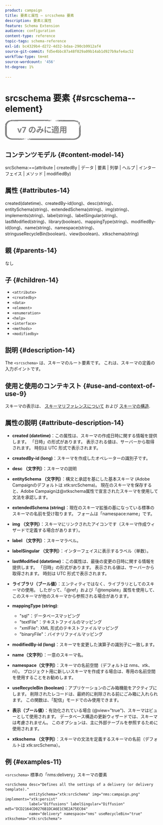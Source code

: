 ```yaml
---
product: campaign
title: 要素と属性 — srcschema 要素
description: 要素と属性
feature: Schema Extension
audience: configuration
content-type: reference
topic-tags: schema-reference
exl-id: bc4329b4-d272-4d32-bdaa-290cb9912af4
source-git-commit: fd5e4bbc87a48f029a09b14ab1d927b9afe4ac52
workflow-type: tm+mt
source-wordcount: '456'
ht-degree: 1%

---
```


# srcschema 要素 {#srcschema--element}

![](../../../assets/v7-only.svg)

## コンテンツモデル {#content-model-14}

srcSchema:==(attribute | createdBy | データ | 要素 | 列挙 | ヘルプ | インターフェイス | メソッド | modifiedBy)

## 属性 {#attributes-14}

created(datetime)、createdBy-id(long)、desc(string)、entitySchema(string)、extendedSchema(string)、img(string)、implements(string)、label(string)、labelSingular(string)、lastModified(string)、library(boolean)、mappingType(string)、modifiedBy-id(long)、name(string)、namespace(string)、stringuseRecycleBin(boolean)、view(boolean)、xtkschema(string)

## 親 {#parents-14}

なし

## 子 {#children-14}

* `<attribute>`
* `<createdby>`
* `<data>`
* `<element>`
* `<enumeration>`
* `<help>`
* `<interface>`
* `<methods>`
* `<modifiedby>`

## 説明 {#description-14}

The `<srcschema>` は、スキーマのルート要素です。 これは、スキーマの定義の入力ポイントです。

## 使用と使用のコンテキスト {#use-and-context-of-use-9}

スキーマの表示は、 [スキーマリファレンスについて](../../../configuration/using/about-schema-reference.md) および [スキーマの構造](../../../configuration/using/schema-structure.md).

## 属性の説明 {#attribute-description-14}

* **created (datetime)**：この属性は、スキーマの作成日時に関する情報を提供します。 「日時」の形式があります。 表示される値は、サーバーから取得されます。 時刻は UTC 形式で表示されます。
* **createdBy-id (long)**：スキーマを作成したオペレーターの識別子です。
* **desc （文字列）**：スキーマの説明
* **entitySchema （文字列）**：構文と承認を基にした基本スキーマ (Adobe Campaignのデフォルトは xtk:srcSchema)。 現在のスキーマを保存すると、Adobe Campaignは@xtkschema属性で宣言されたスキーマを使用して文法を承認します。
* **extendedSchema (string)**：現在のスキーマ拡張の基になっている標準のスキーマの名前を受け取ります。 フォームは「namespace:name」です。
* **img （文字列）**：スキーマにリンクされたアイコンです（スキーマ作成ウィザードで定義する場合があります）。
* **label （文字列）**：スキーマラベル。
* **labelSingular （文字列）**：インターフェイスに表示するラベル（単数）。
* **lastModified (datetime)**：この属性は、最後の変更の日時に関する情報を提供します。 「日時」の形式があります。 表示される値は、サーバーから取得されます。 時刻は UTC 形式で表示されます。
* **ライブラリ（ブール値）**：エンティティではなく、ライブラリとしてのスキーマの使用。 したがって、「@ref」および「@template」属性を使用して、このスキーマが他のスキーマから参照される場合があります。
* **mappingType (string)**:

   * &quot;sql&quot;：データベースマッピング
   * &quot;textFile&quot;：テキストファイルのマッピング
   * &quot;xmlFile&quot;: XML 形式のテキストファイルマッピング
   * &quot;binaryFile&quot;：バイナリファイルマッピング

* **modifiedBy-id (long)**：スキーマを変更した演算子の識別子に一致します。
* **name（文字列）**：一意のスキーマ名。
* **namespace（文字列）**：スキーマの名前空間（デフォルトは nms、xtk、nl）。 プロジェクト用に新しいスキーマを作成する場合は、専用の名前空間を使用することをお勧めします。
* **useRecycleBin (boolean)**：アプリケーションのごみ箱機能をアクティブにします。 削除されたレコードは、最終的に削除される前にごみ箱に入れられます。 この関数は、「配信」モードでのみ使用できます。
* **表示（ブール値）**：有効化されている場合 (@view=&quot;true&quot;)、スキーマはビューとして使用されます。 データベース構造の更新ウィザードでは、スキーマは考慮されません。 このオプションは、主に外部テーブルを参照するために使用されます。
* **xtkschema （文字列）**：スキーマの文法を定義するスキーマの名前（デフォルトは xtk:srcSchema）。

## 例 {#examples-11}

`<srcschema>` 標準の「nms:delivery」スキーマの要素

```
<srcSchema desc="Defines all the settings of a delivery (or delivery template)."  
           entitySchema="xtk:srcSchema" img="nms:campaign.png" implements="xtk:persist" 
           label="Diffusions" labelSingular="Diffusion" md5="DCD2164CD0276B1DCA6E1C9E2A75EC04"
           name="delivery" namespace="nms" useRecycleBin="true" xtkschema="xtk:srcSchema">
```
